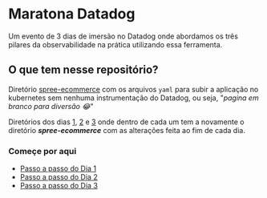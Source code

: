 # Maratona Datadog
Um evento de 3 dias de imersão no Datadog onde abordamos os três pilares da observabilidade na prática utilizando essa ferramenta.

## O que tem nesse repositório?
Diretório [spree-ecommerce](./spree-ecommerce) com os arquivos ```yaml``` para subir a aplicação no kubernetes sem nenhuma instrumentação do Datadog, ou seja, "_pagina em branco para diversão 😂_"

Diretórios dos dias [1](./Dia-1/Readme.md), [2](./Dia-2/Readme.md) e [3](./Dia-3/Readme.md) onde dentro de cada um tem a novamente o diretório ***spree-ecommerce*** com as alterações feita ao fim de cada dia.

### Começe por aqui
* [Passo a passo do Dia 1](./Dia-1/Readme.md)
* [Passo a passo do Dia 2](./Dia-2/Readme.md)
* [Passo a passo do Dia 3](./Dia-3/Readme.md)

